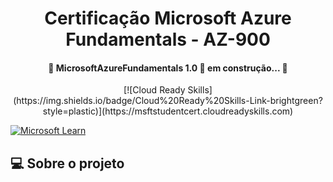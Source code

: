 <h1 align="center"> Certificação Microsoft Azure Fundamentals - AZ-900 </h1>

<h4 align="center"> 
	🚧 MicrosoftAzureFundamentals 1.0 🚀 em construção... 🚧
</h4>

<p align="center">
[![Cloud Ready Skills](https://img.shields.io/badge/Cloud%20Ready%20Skills-Link-brightgreen?style=plastic)](https://msftstudentcert.cloudreadyskills.com)

[![Microsoft Learn](https://img.shields.io/badge/Microsoft%20Learn-Link-brightgreen?style=plastic)](https://learn.microsoft.com/pt-br/certifications/exams/az-900/)

</p>

## 💻 Sobre o projeto

